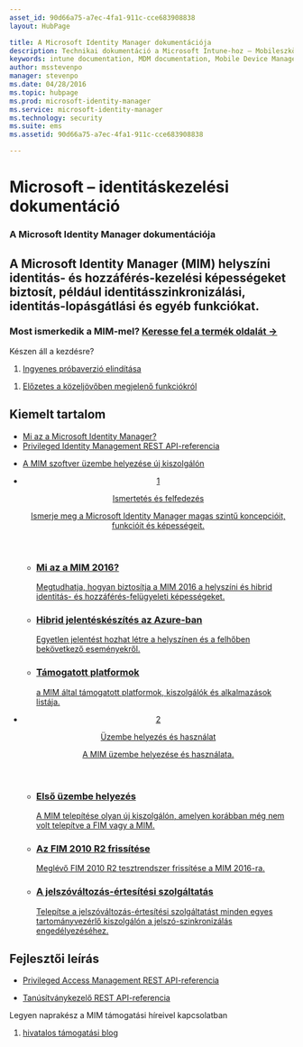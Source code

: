 ```yaml
---
asset_id: 90d66a75-a7ec-4fa1-911c-cce683908838
layout: HubPage

title: A Microsoft Identity Manager dokumentációja
description: Technikai dokumentáció a Microsoft Intune-hoz – Mobileszköz- és alkalmazásfelügyelet
keywords: intune documentation, MDM documentation, Mobile Device Management Documentation, Mobile Device and Application Management Documentation
author: msstevenpo
manager: stevenpo
ms.date: 04/28/2016
ms.topic: hubpage
ms.prod: microsoft-identity-manager
ms.service: microsoft-identity-manager
ms.technology: security
ms.suite: ems
ms.assetid: 90d66a75-a7ec-4fa1-911c-cce683908838

---
```

# Microsoft – identitáskezelési dokumentáció
<article id="main">
    <section id="hero-content">
      <h1>A Microsoft Identity Manager dokumentációja</h1>
      <h2>A Microsoft Identity Manager (MIM) helyszíni identitás- és hozzáférés-kezelési képességeket biztosít, például identitásszinkronizálási, identitás-lopásgátlási és egyéb funkciókat.</h2>
      <h3>Most ismerkedik a MIM-mel? <a href="http://www.microsoft.com/en-us/server-cloud/products/microsoft-identity-manager/" target="\_blank">Keresse fel a termék oldalát &rarr;</a></h3>     
    </section>
    <aside class="alert section-border">
      <p>Készen áll a kezdésre?</p>
      <ol class="action-list">
        <li><a href="https://www.microsoft.com/evalcenter/evaluate-microsoft-identity-manager-2016" target="\_blank" class="button-bordered button-translucent">Ingyenes próbaverzió elindítása</a></li>
      </ol>
      <ol class="action-list">
        <li><a href="http://connect.microsoft.com/site1164/Downloads/DownloadDetails.aspx?DownloadID=61395" target="\_blank" class="button-bordered button-translucent">Előzetes a közeljövőben megjelenő funkciókról</a></li>
      </ol>
    </aside>
    <section id="featured" class="container">
      <h2 class="section-heading"><span class="icon icon-warning"></span> Kiemelt tartalom</h2>
      <div class="features row">
        <ul class="column column-half">
          <li><a href="/microsoft-identity-manager/understand-explore/microsoft-identity-manager-2016">Mi az a Microsoft Identity Manager?</a></li>
          <li><a href="/microsoft-identity-manager/reference/privileged-access-management-rest-api-reference">Privileged Identity Management REST API-referencia</a></li>
        </ul>
        <ul class="column column-half">
          <li><a href="/microsoft-identity-manager/deploy-use/microsoft-identity-manager-deploy">A MIM szoftver üzembe helyezése új kiszolgálón</a></li>
        </ul>
      </div>
    </section>
    <div id="journeys">
      <section class="container">
        <ul class="journeys-list">
          <li class="journey-step">
            <header class="journey-step-header row">
              <a href="/microsoft-identity-manager/understand-explore/microsoft-identity-manager-2016">
                <div class="title column-third">
                  <span class="step-number">1</span>
                  <p>Ismertetés és felfedezés</p>
                </div>
                <p class="description column-two-thirds">Ismerje meg a Microsoft Identity Manager magas szintű koncepcióit, funkcióit és képességeit.
                </p>
              </a>
            </header>
            <section class="journey-step-elements content">
              <ul class="row">
                <li class="column-third">
                  <a href="/microsoft-identity-manager/understand-explore/microsoft-identity-manager-2016">
                    <h3>Mi az a MIM 2016?</h3>
                    <p>Megtudhatja, hogyan biztosítja a MIM 2016 a helyszíni és hibrid identitás- és hozzáférés-felügyeleti képességeket.</p>
                  </a>
                </li>
                <li class="column-third">
                  <a href="/microsoft-identity-manager/understand-explore/identity-manager-hybrid-reporting-azure">
                    <h3>Hibrid jelentéskészítés az Azure-ban</h3>
                    <p>Egyetlen jelentést hozhat létre a helyszínen és a felhőben bekövetkező eseményekről.</p>
                  </a>
                </li>
                <li class="column-third">
                  <a href="/microsoft-identity-manager/plan-design/microsoft-identity-manager-2016-supported-platforms">
                    <h3>Támogatott platformok</h3>
                    <p>a MIM által támogatott platformok, kiszolgálók és alkalmazások listája.</p>
                  </a>
                </li>
              </ul>
            </section>
          </li>
          <li class="journey-step">
            <header class="journey-step-header row">
              <a href="/microsoft-identity-manager/deploy-use/microsoft-identity-manager-deploy">
                <div class="title column-third">
                  <span class="step-number">2</span>
                  <p>Üzembe helyezés és használat</p>
                </div>
                <p class="description column-two-thirds">A MIM üzembe helyezése és használata.
                </p>
              </a>
            </header>
            <section class="journey-step-elements content">
              <ul class="row">
                <li class="column-third">
                  <a href="/microsoft-identity-manager/deploy-use/microsoft-identity-manager-deploy">
                    <h3>Első üzembe helyezés</h3>
                    <p>A MIM telepítése olyan új kiszolgálón, amelyen korábban még nem volt telepítve a FIM vagy a MIM.</p>
                  </a>
                </li>
                <li class="column-third">
                  <a href="/microsoft-identity-manager/deploy-use/microsoft-identity-manager-2016-upgrade-from-fim-2010-R2">
                    <h3>Az FIM 2010 R2 frissítése</h3>
                    <p>Meglévő FIM 2010 R2 tesztrendszer frissítése a MIM 2016-ra.</p>
                  </a>
                </li>
                <li class="column-third">
                  <a href="/microsoft-identity-manager/deploy-use/deploying-mim-password-change-notification-service-on-domain-controller">
                    <h3>A jelszóváltozás-értesítési szolgáltatás</h3>
                    <p>Telepítse a jelszóváltozás-értesítési szolgáltatást minden egyes tartományvezérlő kiszolgálón a jelszó-szinkronizálás engedélyezéséhez.</p>
                  </a>
                </li>
              </ul>
            </section>
          </li>
        </ul>
      </section>
    </div>
    <div class="section-border">
      <section class="resources container">
        <h2 class="section-heading"><span class="icon icon-options"></span> Fejlesztői leírás</h2>
        <div class="resource-list row">
          <ul class="column-half">
            <li><a href="/microsoft-identity-manager/reference/privileged-access-management-rest-api-reference">Privileged Access Management REST API-referencia</a></li>
          </ul>
          <ul class="column-half">
            <li><a href="/microsoft-identity-manager/reference/certificate-management-rest-api-reference">Tanúsítványkezelő REST API-referencia</a></li>
          </ul>
        </div>
      </section>
    </div>
    <aside class="alert alert-social">
      <p>Legyen naprakész a MIM támogatási híreivel kapcsolatban</p>
      <ol class="action-list">
        <li><a href="https://blogs.technet.microsoft.com/iamsupport/" target="\_blank" class="button-bordered button-translucent">hivatalos támogatási blog</a></li>
      </ol>
    </aside>
</article>


<!--HONumber=Jun16_HO1-->


